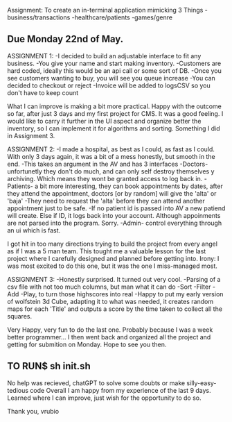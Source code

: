 Assignment: To create an in-terminal application mimicking 3 Things
    -business/transactions
    -healthcare/patients
    -games/genre

Due Monday 22nd of May.
----------------------------


ASSIGNMENT 1: 
    -I decided to build an adjustable interface to fit any business. 
    -You give your name and start making inventory.
    -Customers are hard coded, ideally this would be an api call or some sort of DB.
    -Once you see customers wanting to buy, you will see you queue increase
    -You can decided to checkout or reject
    -Invoice will be added to logsCSV so you don't have to keep count

What I can improve is making a bit more practical. Happy with the outcome so far, after just 3 days and my first project for CMS. It was a good feeling.
I would like to carry it further in the UI aspect and organize better the inventory, so I can implement it for algorithms and sorting. Something I did in Assignment 3.



ASSIGNMENT 2:
    -I made a hospital, as best as I could, as fast as I could. With only 3 days again, it was a bit of a mess honestly, but smooth in the end.
    -This takes an argument in the AV and has 3 interfaces
        -Doctors- unfortunetly they don't do much, and can only self destroy themselves y archiving. Which means they wont be granted access to log back in.
        -Patients- a bit more interesting, they can book appointments by dates, after they attend the appointment, doctors [or by random] will give the 'alta' or 'baja'
            -They need to request the 'alta' before they can attend another appointment just to be safe.
            -If no patient id is passed into AV a new patiend will create. Else if ID, it logs back into your account. Although appoinments are not parsed into the program. Sorry.
        -Admin- control everything through an ui which is fast. 

I got hit in too many directions trying to build the project from every angel as if I was a 5 man team. This tought me a valuable lesson for the last project where I carefully designed and planned before getting into.
Irony: I was most excited to do this one, but it was the one I miss-managed most. 



ASSIGNMENT 3:
    -Honestly surprised. It turned out very cool.
    -Parsing of a csv file with not too much columns, but man what it can do
        -Sort
        -Filter
        -Add
        -Play, to turn those highscores into real
    -Happy to put my early version of wolfstein 3d Cube, adapting it to what was needed, it creates random maps for each 'Title' and outputs a score by the time taken to collect all the squares.

Very Happy, very fun to do the last one. Probably because I was a week better programmer... I then went back and organized all the project and getting for submition on Monday. Hope to see you then.



TO RUN$ sh init.sh
------------------------------
No help was recieved, chatGPT to solve some doubts or make silly-easy-tedious code
Overall I am happy from my experience of the last 9 days. Learned where I can improve, just wish for the opportunity to do so.

Thank you,
vrubio
